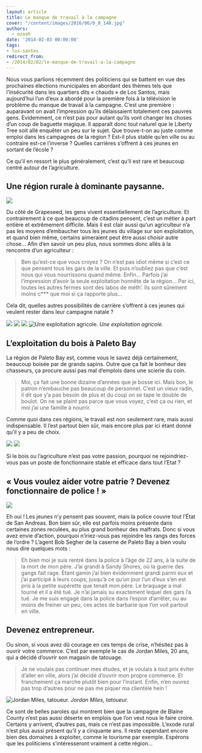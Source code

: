 ```yaml
---
layout: article
title: Le manque de travail à la campagne
cover: "/content/images/2016/06/0_0_148.jpg"
authors:
  - ezoah
date: '2014-02-03 00:00:00'
tags:
- los-santos
redirect_from:
- /2014/02/02/le-manque-de-travail-a-la-campagne
---
```


Nous vous parlions récemment des politiciens qui se battent en vue des prochaines élections municipales en abordant des thèmes tels que l’insécurité dans les quartiers dits « chauds » de Los Santos, mais aujourd’hui l’un d’eux a abordé pour la première fois à la télévision le problème du manque de travail à la campagne. C’est une première : auparavant on avait l’impression qu’ils délaissaient totalement ces pauvres gens. Evidemment, ce n’est pas pour autant qu’ils vont changer les choses d’un coup de baguette magique. Il apparaît donc tout naturel que le Liberty Tree soit allé enquêter un peu sur le sujet. Que trouve-t-on au juste comme emploi dans les campagnes de la région ? Est-il plus stable qu’en ville ou au contraire est-ce l’inverse ? Quelles carrières s’offrent à ces jeunes en sortant de l’école ?

Ce qu’il en ressort le plus généralement, c’est qu’il est rare et beaucoup centré autour de l’agriculture.

## Une région rurale à dominante paysanne.

![](/content/images/2016/06/0_0_149.jpg)

Du côté de Grapeseed, les gens vivent essentiellement de l’agriculture. Et contrairement à ce que beaucoup de citadins pensent, c’est un métier à part entière et extrêmement difficile. Mais il est clair aussi qu’un agriculteur n’a pas les moyens d’embaucher tous les jeunes du village sur son exploitation, et quand bien même, certains aimeraient peut être aussi choisir autre chose… Afin d’en savoir un peu plus, nous sommes donc allés à la rencontre d’un agriculteur :

> Ben qu’est-ce que vous croyez ? On n’est pas idiot même si c’est ce que pensent tous les gars de la ville. Et puis n’oubliez pas que c’est nous qui vous nourrissons quand même. Enfin… Parfois j’ai l’impression d’avoir la seule exploitation honnête de la région… Par ici, toutes les autres fermes sont des labos de méth’. Ils sont sûrement moins c\*\*\* que moi si ça rapporte plus…

Cela dit, quelles autres possibilités de carrière s’offrent à ces jeunes qui veulent rester dans leur campagne natale ?

![](/content/images/2016/06/0_0_150.jpg)
![](/content/images/2016/06/0_0_151.jpg)
![](/content/images/2016/06/0_0_152.jpg)
![Une exploitation agricole.](/content/images/2016/06/0_0_153.jpg)
_Une exploitation agricole._

## L’exploitation du bois à Paleto Bay

La région de Paleto Bay est, comme vous le savez déjà certainement, beaucoup boisée par de grands sapins. Outre que ça fait le bonheur des chasseurs, ça procure aussi pas mal d’emplois dans une scierie du coin.

> Moi, ça fait une bonne dizaine d’années que je bosse ici. Mais bon, le patron n’embauche pas beaucoup de personnel. C’est un vieux radin, il dit que y’a pas besoin de plus et du coup on se tape le double de boulot. On ne se plaint pas parce que vous voyez, c’est ça ou rien, et moi j’ai une famille à nourrir.

Comme quoi dans ces régions, le travail est non seulement rare, mais aussi indispensable. Il l’est partout bien sûr, mais encore plus par ici étant donné qu’il y a peu de choix.

![](/content/images/2016/06/0_0_154.jpg)
![](/content/images/2016/06/0_0_155.jpg)

Si le bois ou l’agriculture n’est pas votre passion, pourquoi ne rejoindriez-vous pas un poste de fonctionnaire stable et efficace dans tout l’Etat ?

## « Vous voulez aider votre patrie ? Devenez fonctionnaire de police ! »

![](/content/images/2016/06/0_0_156.jpg)

Eh oui ! Les jeunes n’y pensent pas souvent, mais la police couvre tout l’État de San Andreas. Bon bien sûr, elle est parfois moins présente dans certaines zones reculées, au plus grand bonheur des malfrats. Donc si vous avez envie d’action, pourquoi n’iriez-vous pas rejoindre les rangs des forces de l’ordre ? L’agent Bob Segher de la caserne de Paleto Bay a bien voulu nous dire quelques mots :

> Eh bien moi je suis rentré dans la police à l’âge de 22 ans, à la suite de la mort de mon père. J’ai grandi à Sandy Shores, où la guerre des gangs fait rage. Étant gamin j’ai bien évidemment grandi parmi eux et j’ai participé à leurs coups, jusqu’à ce qu’un jour l’un d’eux s’en est pris à la petite supérette que tenait mon père. Le braquage a mal tourné et il a été tué. Je n’ai jamais su exactement lequel des gars l’a tué. Je me suis engagé dans la police dans l’espoir d’arrêter, ou au moins de freiner un peu, ces actes de barbarie que l’on voit partout en ville.

## Devenez entrepreneur.

Ou sinon, si vous avez dû courage en ces temps de crise, n’hésitez pas à ouvrir votre commerce. C’est par exemple le cas de Jordan Miles, 20 ans, qui a décidé d’ouvrir son magasin de tatouage.

> Je ne voulais pas continuer mes études, et je voulais à tout prix éviter d’aller en ville, alors j’ai décidé d’ouvrir mon propre commerce. Et franchement ça marche plutôt bien pour l’instant. Enfin, n’en ouvrez pas trop d’autres pour ne pas me piquer ma clientèle hein !

![Jordan Miles, tatoueur.](/content/images/2016/06/0_0_157.jpg)
_Jordan Miles, tatoueur._

Ce sont de belles paroles qui montrent bien que la campagne de Blaine County n’est pas aussi déserte en emplois que l’on veut nous le faire croire. Certains y arrivent, d’autres pas, mais ce n’est pas impossible. L’exode rural n’est plus aussi présent qu’il y a cinquante ans. Il reste cependant encore bien des domaines à exploiter, comme le tourisme par exemple. Espérons que les politiciens s’intéresseront vraiment à cette région…